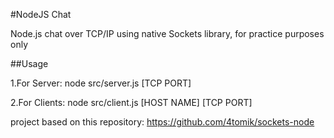 #NodeJS Chat

Node.js chat over TCP/IP using native Sockets library, for practice purposes only

##Usage

1.For Server:
node src/server.js [TCP PORT]

2.For Clients:
node src/client.js [HOST NAME] [TCP PORT]

project based on this repository: https://github.com/4tomik/sockets-node